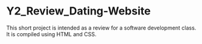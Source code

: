 # Y2_Review_Dating-Website
This short project is intended as a review for a software development class. It is compiled using HTML and CSS. 
